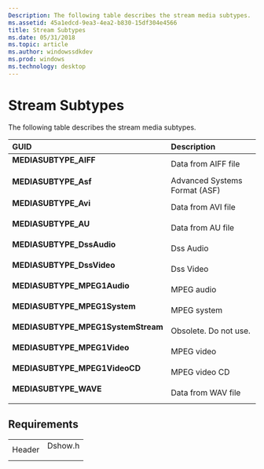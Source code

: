```yaml
---
Description: The following table describes the stream media subtypes.
ms.assetid: 45a1edcd-9ea3-4ea2-b830-15df304e4566
title: Stream Subtypes
ms.date: 05/31/2018
ms.topic: article
ms.author: windowssdkdev
ms.prod: windows
ms.technology: desktop
---
```


# Stream Subtypes

The following table describes the stream media subtypes.



| GUID                                                                                                                                                                                                                                                              | Description                              |
|:------------------------------------------------------------------------------------------------------------------------------------------------------------------------------------------------------------------------------------------------------------------|:-----------------------------------------|
| <span id="MEDIASUBTYPE_AIFF"></span><span id="mediasubtype_aiff"></span><dl> <dt>**MEDIASUBTYPE\_AIFF**</dt> </dl>                                                                                         | Data from AIFF file<br/>           |
| <span id="MEDIASUBTYPE_Asf"></span><span id="mediasubtype_asf"></span><span id="MEDIASUBTYPE_ASF"></span><dl> <dt>**MEDIASUBTYPE\_Asf**</dt> </dl>                                                         | Advanced Systems Format (ASF)<br/> |
| <span id="MEDIASUBTYPE_Avi"></span><span id="mediasubtype_avi"></span><span id="MEDIASUBTYPE_AVI"></span><dl> <dt>**MEDIASUBTYPE\_Avi**</dt> </dl>                                                         | Data from AVI file<br/>            |
| <span id="MEDIASUBTYPE_AU"></span><span id="mediasubtype_au"></span><dl> <dt>**MEDIASUBTYPE\_AU**</dt> </dl>                                                                                               | Data from AU file<br/>             |
| <span id="MEDIASUBTYPE_DssAudio"></span><span id="mediasubtype_dssaudio"></span><span id="MEDIASUBTYPE_DSSAUDIO"></span><dl> <dt>**MEDIASUBTYPE\_DssAudio**</dt> </dl>                                     | Dss Audio<br/>                     |
| <span id="MEDIASUBTYPE_DssVideo"></span><span id="mediasubtype_dssvideo"></span><span id="MEDIASUBTYPE_DSSVIDEO"></span><dl> <dt>**MEDIASUBTYPE\_DssVideo**</dt> </dl>                                     | Dss Video<br/>                     |
| <span id="MEDIASUBTYPE_MPEG1Audio"></span><span id="mediasubtype_mpeg1audio"></span><span id="MEDIASUBTYPE_MPEG1AUDIO"></span><dl> <dt>**MEDIASUBTYPE\_MPEG1Audio**</dt> </dl>                             | MPEG audio<br/>                    |
| <span id="MEDIASUBTYPE_MPEG1System"></span><span id="mediasubtype_mpeg1system"></span><span id="MEDIASUBTYPE_MPEG1SYSTEM"></span><dl> <dt>**MEDIASUBTYPE\_MPEG1System**</dt> </dl>                         | MPEG system<br/>                   |
| <span id="MEDIASUBTYPE_MPEG1SystemStream"></span><span id="mediasubtype_mpeg1systemstream"></span><span id="MEDIASUBTYPE_MPEG1SYSTEMSTREAM"></span><dl> <dt>**MEDIASUBTYPE\_MPEG1SystemStream**</dt> </dl> | Obsolete. Do not use.<br/>         |
| <span id="MEDIASUBTYPE_MPEG1Video"></span><span id="mediasubtype_mpeg1video"></span><span id="MEDIASUBTYPE_MPEG1VIDEO"></span><dl> <dt>**MEDIASUBTYPE\_MPEG1Video**</dt> </dl>                             | MPEG video<br/>                    |
| <span id="MEDIASUBTYPE_MPEG1VideoCD"></span><span id="mediasubtype_mpeg1videocd"></span><span id="MEDIASUBTYPE_MPEG1VIDEOCD"></span><dl> <dt>**MEDIASUBTYPE\_MPEG1VideoCD**</dt> </dl>                     | MPEG video CD<br/>                 |
| <span id="MEDIASUBTYPE_WAVE"></span><span id="mediasubtype_wave"></span><dl> <dt>**MEDIASUBTYPE\_WAVE**</dt> </dl>                                                                                         | Data from WAV file<br/>            |



## Requirements



|                   |                                                                                    |
|-------------------|------------------------------------------------------------------------------------|
| Header<br/> | <dl> <dt>Dshow.h</dt> </dl> |



 

 




